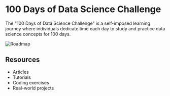 # 100 Days of Data Science Challenge

The "100 Days of Data Science Challenge" is a self-imposed learning journey where individuals dedicate time each day to study and practice data science concepts for 100 days.

![Roadmap](roadmap_image.png)

## Resources

- Articles
- Tutorials
- Coding exercises
- Real-world projects
